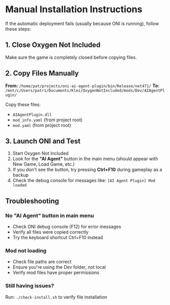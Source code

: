 # Manual Installation Instructions

If the automatic deployment fails (usually because ONI is running), follow these steps:

## 1. Close Oxygen Not Included
Make sure the game is completely closed before copying files.

## 2. Copy Files Manually

**From:** `/home/pat/projects/oni-ai-agent-plugin/bin/Release/net471/`
**To:** `/mnt/c/Users/patri/Documents/Klei/OxygenNotIncluded/mods/Dev/AIAgentPlugin/`

Copy these files:
- `AIAgentPlugin.dll`
- `mod_info.yaml` (from project root)
- `mod.yaml` (from project root)

## 3. Launch ONI and Test

1. Start Oxygen Not Included
2. Look for the **"AI Agent"** button in the main menu (should appear with New Game, Load Game, etc.)
3. If you don't see the button, try pressing **Ctrl+F10** during gameplay as a backup
4. Check the debug console for messages like: `[AI Agent Plugin] Mod loaded`

## Troubleshooting

### No "AI Agent" button in main menu
- Check ONI debug console (F12) for error messages
- Verify all files were copied correctly
- Try the keyboard shortcut Ctrl+F10 instead

### Mod not loading
- Check file paths are correct
- Ensure you're using the Dev folder, not local
- Verify mod files have proper permissions

### Still having issues?
Run: `./check-install.sh` to verify file installation